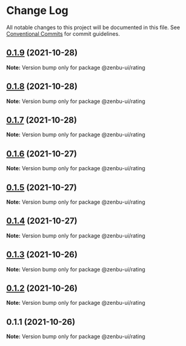 # Change Log

All notable changes to this project will be documented in this file.
See [Conventional Commits](https://conventionalcommits.org) for commit guidelines.

## [0.1.9](https://github.com/KodepandaID/zenbu-ui/compare/@zenbu-ui/rating@0.1.8...@zenbu-ui/rating@0.1.9) (2021-10-28)

**Note:** Version bump only for package @zenbu-ui/rating





## [0.1.8](https://github.com/KodepandaID/zenbu-ui/compare/@zenbu-ui/rating@0.1.7...@zenbu-ui/rating@0.1.8) (2021-10-28)

**Note:** Version bump only for package @zenbu-ui/rating





## [0.1.7](https://github.com/KodepandaID/zenbu-ui/compare/@zenbu-ui/rating@0.1.6...@zenbu-ui/rating@0.1.7) (2021-10-28)

**Note:** Version bump only for package @zenbu-ui/rating





## [0.1.6](https://github.com/KodepandaID/zenbu-ui/compare/@zenbu-ui/rating@0.1.5...@zenbu-ui/rating@0.1.6) (2021-10-27)

**Note:** Version bump only for package @zenbu-ui/rating





## [0.1.5](https://github.com/KodepandaID/zenbu-ui/compare/@zenbu-ui/rating@0.1.4...@zenbu-ui/rating@0.1.5) (2021-10-27)

**Note:** Version bump only for package @zenbu-ui/rating





## [0.1.4](https://github.com/KodepandaID/zenbu-ui/compare/@zenbu-ui/rating@0.1.3...@zenbu-ui/rating@0.1.4) (2021-10-27)

**Note:** Version bump only for package @zenbu-ui/rating





## [0.1.3](https://github.com/KodepandaID/zenbu-ui/compare/@zenbu-ui/rating@0.1.2...@zenbu-ui/rating@0.1.3) (2021-10-26)

**Note:** Version bump only for package @zenbu-ui/rating





## [0.1.2](https://github.com/KodepandaID/zenbu-ui/compare/@zenbu-ui/rating@0.1.1...@zenbu-ui/rating@0.1.2) (2021-10-26)

**Note:** Version bump only for package @zenbu-ui/rating





## 0.1.1 (2021-10-26)

**Note:** Version bump only for package @zenbu-ui/rating

